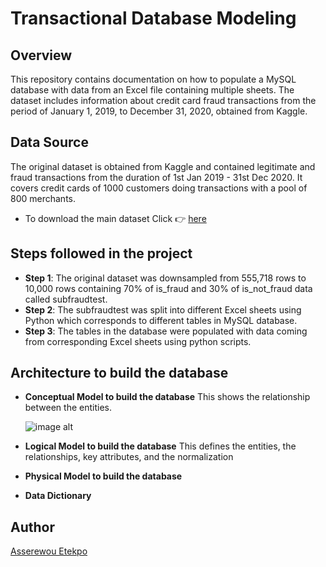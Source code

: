 # Transactional Database Modeling
## Overview
This repository contains documentation on how to populate a MySQL database with data from an Excel file containing multiple sheets. The dataset includes information about credit card fraud transactions from the period of January 1, 2019, to December 31, 2020, obtained from Kaggle.
## Data Source
The original dataset is obtained from Kaggle and contained legitimate and fraud transactions from the duration of 1st Jan 2019 - 31st Dec 2020. It covers credit cards of 1000 customers doing transactions with a pool of 800 merchants.
- To download the main dataset Click 👉 [here](https://www.kaggle.com/datasets/kartik2112/fraud-detection)
## Steps followed in the project
- **Step 1**: The original dataset was downsampled from 555,718 rows to 10,000 rows containing 70% of is_fraud and 30% of is_not_fraud data called subfraudtest.
- **Step 2**: The subfraudtest was split into different Excel sheets using Python which corresponds to different tables in MySQL database.
- **Step 3**: The tables in the database were populated with data coming from corresponding Excel sheets using python scripts.
## Architecture to build the database
- **Conceptual Model to build the database** This shows the relationship between the entities.
  
  ![image alt](https://github.com/aetekpo/OLTP-Data-Modeling/blob/9e933f16ed0d51f0dda7a6325f6d59f9d9c660f3/Conceptual%20Model%20for%20the%20dataset.png)
  
- **Logical Model to build the database** This defines the entities, the relationships, key attributes, and the normalization
  
- **Physical Model to build the database**
- **Data Dictionary**
## Author
[Asserewou Etekpo](https://www.linkedin.com/in/asserewou-etekpo-1450821a2/)



